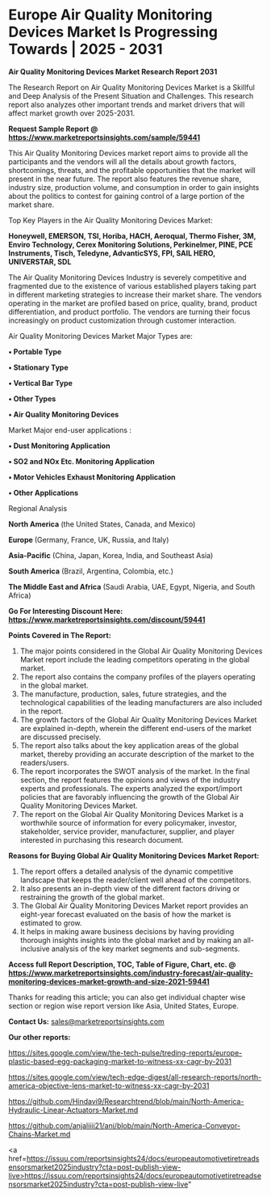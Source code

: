  # Europe Air Quality Monitoring Devices Market Is Progressing Towards | 2025 - 2031

<strong>Air Quality Monitoring Devices Market Research Report 2031</strong>

The Research Report on Air Quality Monitoring Devices Market is a Skillful and Deep Analysis of the Present Situation and Challenges. This research report also analyzes other important trends and market drivers that will affect market growth over 2025-2031.

<strong>Request Sample Report @ <a href=https://www.marketreportsinsights.com/sample/59441>https://www.marketreportsinsights.com/sample/59441</a></strong>

This Air Quality Monitoring Devices market report aims to provide all the participants and the vendors will all the details about growth factors, shortcomings, threats, and the profitable opportunities that the market will present in the near future. The report also features the revenue share, industry size, production volume, and consumption in order to gain insights about the politics to contest for gaining control of a large portion of the market share.

Top Key Players in the Air Quality Monitoring Devices Market:

<strong>Honeywell, EMERSON, TSI, Horiba, HACH, Aeroqual, Thermo Fisher, 3M, Enviro Technology, Cerex Monitoring Solutions, Perkinelmer, PINE, PCE Instruments, Tisch, Teledyne, AdvanticSYS, FPI, SAIL HERO, UNIVERSTAR, SDL</strong>

The Air Quality Monitoring Devices Industry is severely competitive and fragmented due to the existence of various established players taking part in different marketing strategies to increase their market share. The vendors operating in the market are profiled based on price, quality, brand, product differentiation, and product portfolio. The vendors are turning their focus increasingly on product customization through customer interaction.

Air Quality Monitoring Devices Market Major Types are:

<strong>• Portable Type

• Stationary Type

• Vertical Bar Type

• Other Types

• Air Quality Monitoring Devices</strong>

Market Major end-user applications :

<strong>• Dust Monitoring Application

• SO2 and NOx Etc. Monitoring Application

• Motor Vehicles Exhaust Monitoring Application

• Other Applications</strong>

Regional Analysis

</u><strong><b>North America</b></strong> (the United States, Canada, and Mexico)

<strong><b>Europe </b></strong>(Germany, France, UK, Russia, and Italy)

<strong><b>Asia-Pacific</b></strong> (China, Japan, Korea, India, and Southeast Asia)

<strong><b>South America</b></strong> (Brazil, Argentina, Colombia, etc.)

<strong><b>The Middle East and Africa</b></strong> (Saudi Arabia, UAE, Egypt, Nigeria, and South Africa)

<strong>Go For Interesting Discount Here: <a href=https://www.marketreportsinsights.com/discount/59441>https://www.marketreportsinsights.com/discount/59441</a></strong>

<strong>Points Covered in The Report:</strong>
<ol>
  <li>The major points considered in the Global Air Quality Monitoring Devices Market report include the leading competitors operating in the global market.</li>
  <li>The report also contains the company profiles of the players operating in the global market.</li>
  <li>The manufacture, production, sales, future strategies, and the technological capabilities of the leading manufacturers are also included in the report.</li>
  <li>The growth factors of the Global Air Quality Monitoring Devices Market are explained in-depth, wherein the different end-users of the market are discussed precisely.</li>
  <li>The report also talks about the key application areas of the global market, thereby providing an accurate description of the market to the readers/users.</li>
  <li>The report incorporates the SWOT analysis of the market. In the final section, the report features the opinions and views of the industry experts and professionals. The experts analyzed the export/import policies that are favorably influencing the growth of the Global Air Quality Monitoring Devices Market.</li>
  <li>The report on the Global Air Quality Monitoring Devices Market is a worthwhile source of information for every policymaker, investor, stakeholder, service provider, manufacturer, supplier, and player interested in purchasing this research document.</li>
</ol>
<strong>Reasons for Buying Global Air Quality Monitoring Devices Market Report:</strong>

<ol>
  <li>The report offers a detailed analysis of the dynamic competitive landscape that keeps the reader/client well ahead of the competitors.</li>
  <li>It also presents an in-depth view of the different factors driving or restraining the growth of the global market.</li>
  <li>The Global Air Quality Monitoring Devices Market report provides an eight-year forecast evaluated on the basis of how the market is estimated to grow.</li>
  <li>It helps in making aware business decisions by having providing thorough insights insights into the global market and by making an all-inclusive analysis of the key market segments and sub-segments.</li>
</ol>
<strong>Access full Report Description, TOC, Table of Figure, Chart, etc. @ <a href=https://www.marketreportsinsights.com/industry-forecast/air-quality-monitoring-devices-market-growth-and-size-2021-59441>https://www.marketreportsinsights.com/industry-forecast/air-quality-monitoring-devices-market-growth-and-size-2021-59441</a></strong>


Thanks for reading this article; you can also get individual chapter wise section or region wise report version like Asia, United States, Europe.

<strong>Contact Us:</strong>
sales@marketreportsinsights.com

<strong>Our other reports:</strong>

<a href=https://sites.google.com/view/the-tech-pulse/treding-reports/europe-plastic-based-egg-packaging-market-to-witness-xx-cagr-by-2031>https://sites.google.com/view/the-tech-pulse/treding-reports/europe-plastic-based-egg-packaging-market-to-witness-xx-cagr-by-2031</a>

<a href=https://sites.google.com/view/tech-edge-digest/all-research-reports/north-america-objective-lens-market-to-witness-xx-cagr-by-2031>https://sites.google.com/view/tech-edge-digest/all-research-reports/north-america-objective-lens-market-to-witness-xx-cagr-by-2031</a>

<a href=https://github.com/Hindavi9/Researchtrend/blob/main/North-America-Hydraulic-Linear-Actuators-Market.md>https://github.com/Hindavi9/Researchtrend/blob/main/North-America-Hydraulic-Linear-Actuators-Market.md</a>

<a href=https://github.com/anjaliiii21/ani/blob/main/North-America-Conveyor-Chains-Market.md>https://github.com/anjaliiii21/ani/blob/main/North-America-Conveyor-Chains-Market.md</a>

<a href=https://issuu.com/reportsinsights24/docs/europeautomotivetiretreadsensorsmarket2025industry?cta=post-publish-view-live>https://issuu.com/reportsinsights24/docs/europeautomotivetiretreadsensorsmarket2025industry?cta=post-publish-view-live</a>"
